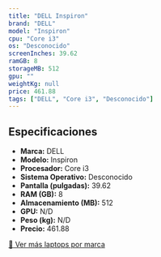 ```yaml
---
title: "DELL Inspiron"
brand: "DELL"
model: "Inspiron"
cpu: "Core i3"
os: "Desconocido"
screenInches: 39.62
ramGB: 8
storageMB: 512
gpu: ""
weightKg: null
price: 461.88
tags: ["DELL", "Core i3", "Desconocido"]
---
```

## Especificaciones

- **Marca:** DELL
- **Modelo:** Inspiron
- **Procesador:** Core i3
- **Sistema Operativo:** Desconocido
- **Pantalla (pulgadas):** 39.62
- **RAM (GB):** 8
- **Almacenamiento (MB):** 512
- **GPU:** N/D
- **Peso (kg):** N/D
- **Precio:** 461.88

[:rocket: Ver más laptops por marca](/brand/dell)
